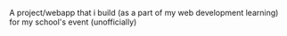 A project/webapp that i build (as a part of my web development learning) for my school's event (unofficially)
